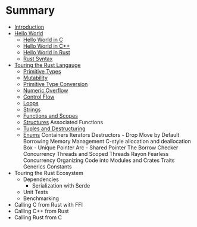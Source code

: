 # Summary

- [Introduction](./intro.md)
- [Hello World](./hello_world.md)
    - [Hello World in C](./hello_c.md)
    - [Hello World in C++](./hello_cpp.md)
    - [Hello World in Rust](./hello_rust.md)
    - [Rust Syntax](./hello_rust_syntax.md)
- [Touring the Rust Langauge](./rust_tour_intro.md)
    - [Primitive Types](./rust_tour_primitives.md)
    - [Mutability](./rust_tour_immutable.md)
    - [Primitive Type Conversion](./rust_tour_primitive_conversion.md)
    - [Numeric Overflow](./rust_tour_overflow.md)
    - [Control Flow](./rust_tour_control_flow.md)
    - [Loops](./rust_tour_loops.md)
    - [Strings](./rust_tour_strings.md)
    - [Functions and Scopes](./rust_tour_fn_scope.md)
    - [Structures](./rust_tour_struct.md)
    Associated Functions
    - [Tuples and Destructuring](./rust_tour_tuples.md)
    - [Enums](./rust_tour_enums.md)
    Containers
    Iterators
    Destructors - Drop
    Move by Default
    Borrowing
    Memory Management
        C-style allocation and deallocation
        Box - Unique Pointer
        Arc - Shared Pointer
        The Borrow Checker
    Concurrency
        Threads and Scoped Threads
        Rayon
        Fearless Concurrency
    Organizing Code into Modules and Crates
    Traits
    Generics
    Constants
- Touring the Rust Ecosystem
    - Dependencies
        - Serialization with Serde
    - Unit Tests
    - Benchmarking
- Calling C from Rust with FFI
- Calling C++ from Rust
- Calling Rust from C


